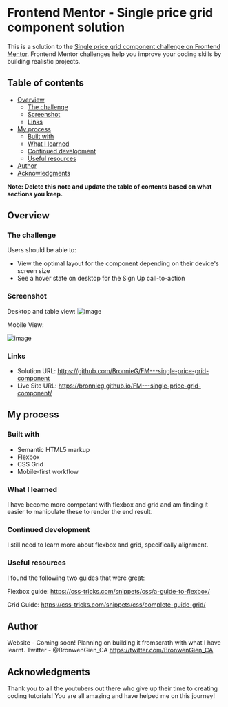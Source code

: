 # Frontend Mentor - Single price grid component solution

This is a solution to the [Single price grid component challenge on Frontend Mentor](https://www.frontendmentor.io/challenges/single-price-grid-component-5ce41129d0ff452fec5abbbc). Frontend Mentor challenges help you improve your coding skills by building realistic projects. 

## Table of contents

- [Overview](#overview)
  - [The challenge](#the-challenge)
  - [Screenshot](#screenshot)
  - [Links](#links)
- [My process](#my-process)
  - [Built with](#built-with)
  - [What I learned](#what-i-learned)
  - [Continued development](#continued-development)
  - [Useful resources](#useful-resources)
- [Author](#author)
- [Acknowledgments](#acknowledgments)

**Note: Delete this note and update the table of contents based on what sections you keep.**

## Overview

### The challenge

Users should be able to:

- View the optimal layout for the component depending on their device's screen size
- See a hover state on desktop for the Sign Up call-to-action

### Screenshot

Desktop and table view:
![image](https://user-images.githubusercontent.com/82151225/127750343-0597418b-200b-4173-8dc9-8f4f64605251.png)

Mobile View:

![image](https://user-images.githubusercontent.com/82151225/127750355-a8840d35-3740-4ff9-bec8-b5396d4856f0.png)

### Links

- Solution URL: https://github.com/BronnieG/FM---single-price-grid-component
- Live Site URL: https://bronnieg.github.io/FM---single-price-grid-component/

## My process

### Built with

- Semantic HTML5 markup
- Flexbox
- CSS Grid
- Mobile-first workflow

### What I learned

I have become more competant with flexbox and grid and am finding it easier to manipulate these to render the end result.

### Continued development

I still need to learn more about flexbox and grid, specifically alignment.

### Useful resources

I found the following two guides that were great:

Flexbox guide: https://css-tricks.com/snippets/css/a-guide-to-flexbox/

Grid Guide: https://css-tricks.com/snippets/css/complete-guide-grid/

## Author

Website - Coming soon! Planning on building it fromscrath with what I have learnt.
Twitter - @BronwenGien_CA https://twitter.com/BronwenGien_CA

## Acknowledgments

Thank you to all the youtubers out there who give up their time to creating coding tutorials! You are all amazing and have helped me on this journey!
